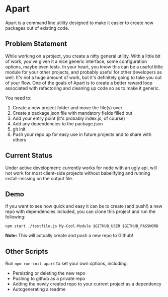 # Apart

Apart is a command line utility designed to make it easier to create new packages out of existing code.

## Problem Statement

While working on a project, you create a nifty general utility. With a little bit of work, you've given it
a nice generic interface, some configuration options, maybe even tests. In your heart, you know this can
be a useful little module for your other projects, and probably useful for other developers as well.
It's not a huge amount of work, but it's definitely going to take you out of your flow. One of the goals of
Apart is to create a better reward loop associated with refactoring and cleaning up code so as to make it generic.

You need to:
1) Create a new project folder and move the file(s) over
2) Create a package.json file with mandatory fields filled out
3) Add your entry point (it's probably index.js, of course)
4) Add any dependencies to the package.json
5) git init
6) Push your repo up for easy use in future projects and to share with others

## Current Status
Under active development: currently works for node with an ugly api, will not work for most
 client-side projects without babelifying and running install-missing on the output file.

## Demo
If you want to see how quick and easy it can be to create (and push!) a new repo with dependencies
included, you can clone this project and run the following:

``npm start ./testfile.js My-Cool-Module $GITHUB_USER $GITHUB_PASSWORD``

__Note:__ This will actually create and push a new repo to Github!

## Other Scripts
Run ``npm run init-apart`` to set your own options, including:
* Persisting or deleting the new repo
* Pushing to github as a private repo
* Adding the newly created repo to your current project as a dependency
* Autogenerating a readme
